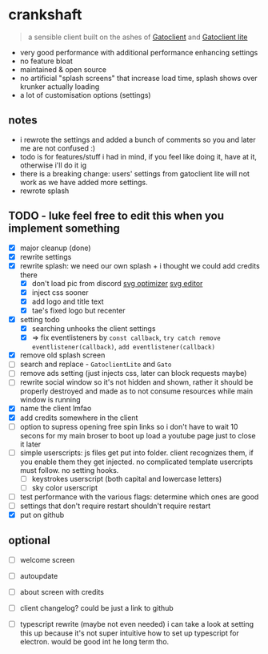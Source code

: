 # crankshaft
> a sensible client built on the ashes of [Gatoclient](https://github.com/Gatohost/gatoclient) and [Gatoclient lite](https://github.com/LukeTheDuke240/gatoclient-lite)  
- very good performance with additional performance enhancing settings
- no feature bloat
- maintained & open source
- no artificial "splash screens" that increase load time, splash shows over krunker actually loading
- a lot of customisation options (settings)
  
## notes
- i rewrote the settings and added a bunch of comments so you and later me are not confused :)
- todo is for features/stuff i had in mind, if you feel like doing it, have at it, otherwise i'll do it ig
- there is a breaking change: users' settings from gatoclient lite will not work as we have added more settings.
- rewrote splash
## TODO - luke feel free to edit this when you implement something
- [x] major cleanup (done)
- [x] rewrite settings
- [x] rewrite splash: we need our own splash + i thought we could add credits there
	- [x] don't load pic from discord [svg optimizer](https://svgoptimizer.com)  [svg editor](https://www.svgeditoronline.com)  
	- [x] inject css sooner
	- [x] add logo and title text
	- [x] tae's fixed logo but recenter
- [x] setting todo
	- [x] searching unhooks the client settings
	- [x] => fix eventlisteners by `const callback`, `try catch remove eventlistener(callback)`, `add eventlistener(callback)`  
- [x] remove old splash screen
- [ ] search and replace - ``GatoclientLite`` and `Gato`
- [ ] remove ads setting (just injects css, later can block requests maybe)
- [ ] rewrite social window so it's not hidden and shown, rather it should be properly destroyed and made as to not consume resources while main window is running
- [x] name the client lmfao
- [x] add credits somewhere in the client
- [ ] option to supress opening free spin links so i don't have to wait 10 secons for my main broser to boot up load a youtube page just to close it later
- [ ] simple userscripts: js files get put into folder. client recognizes them, if you enable them they get injected. no complicated template usercripts must follow. no setting hooks.
	- [ ] keystrokes userscript (both capital and lowercase letters)
	- [ ] sky color userscript
- [ ] test performance with the various flags: determine which ones are good
- [ ] settings that don't require restart shouldn't require restart
- [x] put on github
  
## optional
- [ ] welcome screen
- [ ] autoupdate
- [ ] about screen with credits
- [ ] client changelog? could be just a link to github
- [ ] typescript rewrite (maybe not even needed) i can take a look at setting this up because it's not super intuitive how to set up typescript for electron. would be good int he long term tho.
  